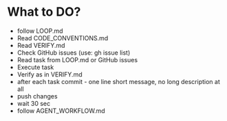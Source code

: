 # What to DO?
 - follow LOOP.md
 - Read CODE_CONVENTIONS.md
 - Read VERIFY.md
 - Check GitHub issues (use: gh issue list)
 - Read task from LOOP.md or GitHub issues
 - Execute task
 - Verify as in VERIFY.md
 - after each task commit - one line short message, no long description at all
 - push changes
 - wait 30 sec
 - follow AGENT_WORKFLOW.md
